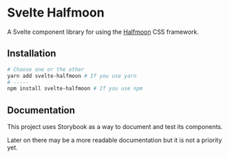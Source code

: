 # Svelte Halfmoon

A Svelte component library for using the [Halfmoon](https://www.gethalfmoon.com/) CSS framework.

## Installation

```sh
# Choose one or the other
yarn add svelte-halfmoon # If you use yarn
# -----
npm install svelte-halfmoon # If you use npm
```

## Documentation

This project uses Storybook as a way to document and test its components.

Later on there may be a more readable documentation but it is not a priority yet.
